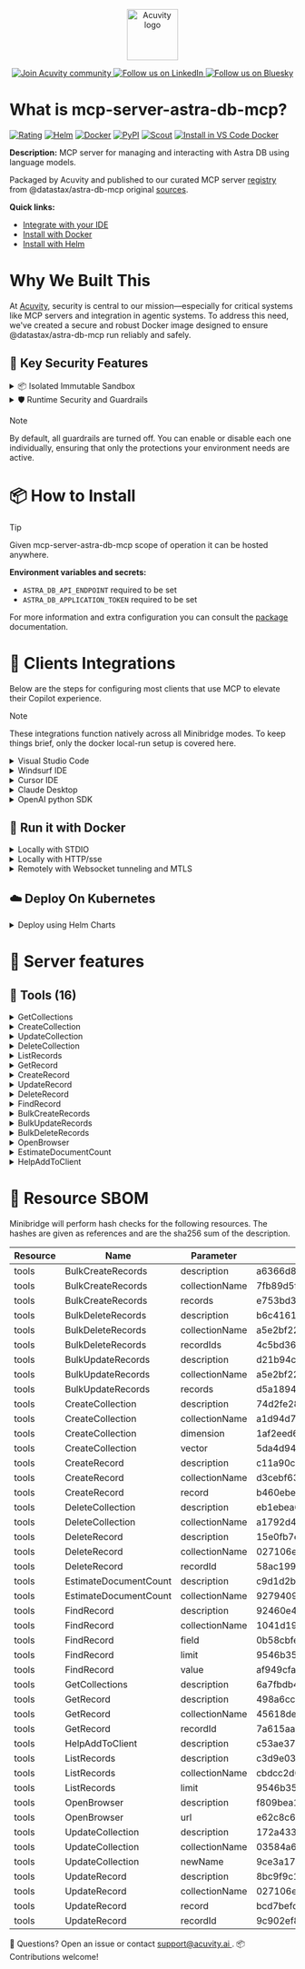 <p align="center">
  <a href="https://acuvity.ai">
    <picture>
      <img src="https://mma.prnewswire.com/media/2544052/Acuvity__Logo.jpg" height="90" alt="Acuvity logo"/>
    </picture>
  </a>
</p>
<p align="center">
  <a href="https://discord.gg/BkU7fBkrNk">
    <img src="https://img.shields.io/badge/Acuvity-Join-7289DA?logo=discord&logoColor=fff" alt="Join Acuvity community" />
  </a>
<a href="https://www.linkedin.com/company/acuvity/">
    <img src="https://img.shields.io/badge/LinkedIn-Follow-7289DA" alt="Follow us on LinkedIn" />
  </a>
<a href="https://bsky.app/profile/acuvity.bsky.social">
    <img src="https://img.shields.io/badge/Bluesky-Follow-7289DA"?logo=bluesky&logoColor=fff" alt="Follow us on Bluesky" />
  </a>
</p>


# What is mcp-server-astra-db-mcp?
[![Rating](https://img.shields.io/badge/C-3775A9?label=Rating)](https://docs.anthropic.com/en/docs/build-with-claude/tool-use/implement-tool-use#best-practices-for-tool-definitions)
[![Helm](https://img.shields.io/badge/1.0.0-3775A9?logo=helm&label=Charts&logoColor=fff)](https://hub.docker.com/r/acuvity/mcp-server-astra-db-mcp/tags/)
[![Docker](https://img.shields.io/docker/image-size/acuvity/mcp-server-astra-db-mcp/1.2.0?logo=docker&logoColor=fff&label=1.2.0)](https://hub.docker.com/r/acuvity/mcp-server-astra-db-mcp)
[![PyPI](https://img.shields.io/badge/1.2.0-3775A9?logo=pypi&logoColor=fff&label=@datastax/astra-db-mcp)](https://github.com/datastax/astra-db-mcp)
[![Scout](https://img.shields.io/badge/Active-3775A9?logo=docker&logoColor=fff&label=Scout)](https://hub.docker.com/r/acuvity/mcp-server-astra-db-mcp/)
[![Install in VS Code Docker](https://img.shields.io/badge/VS_Code-One_click_install-0078d7?logo=githubcopilot)](https://insiders.vscode.dev/redirect/mcp/install?name=mcp-server-astra-db-mcp&config=%7B%22args%22%3A%5B%22run%22%2C%22-i%22%2C%22--rm%22%2C%22--read-only%22%2C%22-e%22%2C%22ASTRA_DB_API_ENDPOINT%22%2C%22-e%22%2C%22ASTRA_DB_APPLICATION_TOKEN%22%2C%22docker.io%2Facuvity%2Fmcp-server-astra-db-mcp%3A1.2.0%22%5D%2C%22command%22%3A%22docker%22%7D)

**Description:** MCP server for managing and interacting with Astra DB using language models.

Packaged by Acuvity and published to our curated MCP server [registry](https://mcp.acuvity.ai) from @datastax/astra-db-mcp original [sources](https://github.com/datastax/astra-db-mcp).

**Quick links:**

- [Integrate with your IDE](https://github.com/acuvity/mcp-servers-registry/blob/main/mcp-server-astra-db-mcp/docker/README.md#-clients-integrations)
- [Install with Docker](https://github.com/acuvity/mcp-servers-registry/tree/main/mcp-server-astra-db-mcp/docker/README.md#-run-it-with-docker)
- [Install with Helm](https://github.com/acuvity/mcp-servers-registry/tree/main/mcp-server-astra-db-mcp/charts/mcp-server-astra-db-mcp/README.md#how-to-install)

# Why We Built This

At [Acuvity](https://acuvity.ai), security is central to our mission—especially for critical systems like MCP servers and integration in agentic systems.
To address this need, we've created a secure and robust Docker image designed to ensure @datastax/astra-db-mcp run reliably and safely.

## 🔐 Key Security Features

<details>
<summary>📦 Isolated Immutable Sandbox </summary>

- **Isolated Execution**: All tools run within secure, containerized sandboxes to enforce process isolation and prevent lateral movement.
- **Non-root by Default**: Enforces least-privilege principles, minimizing the impact of potential security breaches.
- **Read-only Filesystem**: Ensures runtime immutability, preventing unauthorized modification.
- **Version Pinning**: Guarantees consistency and reproducibility across deployments by locking tool and dependency versions.
- **CVE Scanning**: Continuously scans images for known vulnerabilities using [Docker Scout](https://docs.docker.com/scout/) to support proactive mitigation.
- **SBOM & Provenance**: Delivers full supply chain transparency by embedding metadata and traceable build information."
</details>

<details>
<summary>🛡️ Runtime Security and Guardrails</summary>

**Minibridge Integration**: [Minibridge](https://github.com/acuvity/minibridge) establishes secure Agent-to-MCP connectivity, supports Rego/HTTP-based policy enforcement 🕵️, and simplifies orchestration.

The [ARC](https://github.com/acuvity/mcp-servers-registry/tree/main) container includes a [built-in Rego policy](https://github.com/acuvity/mcp-servers-registry/tree/main/mcp-server-astra-db-mcp/docker/policy.rego) that enables a set of runtime "guardrails"" to help enforce security, privacy, and correct usage of your services. Below is an overview of each guardrail provided.

### 🔒 Resource Integrity

**Mitigates MCP Rug Pull Attacks**

* **Goal:** Protect users from malicious tool description changes after initial approval, preventing post-installation manipulation or deception.
* **Mechanism:** Locks tool descriptions upon client approval and verifies their integrity before execution. Any modification to the description triggers a security violation, blocking unauthorized changes from server-side updates.

### 🛡️ Guardrails

#### Covert Instruction Detection

Monitors incoming requests for hidden or obfuscated directives that could alter policy behavior.

* **Goal:** Stop attackers from slipping unnoticed commands or payloads into otherwise harmless data.
* **Mechanism:** Applies a library of regex patterns and binary‐encoding checks to the full request body. If any pattern matches a known covert channel (e.g., steganographic markers, hidden HTML tags, escape-sequence tricks), the request is rejected.

#### Sensitive Pattern Detection

Block user-defined sensitive data patterns (credential paths, filesystem references).

* **Goal:** Block accidental or malicious inclusion of sensitive information that violates data-handling rules.
* **Mechanism:** Runs a curated set of regexes against all payloads and tool descriptions—matching patterns such as `.env` files, RSA key paths, directory traversal sequences.

#### Shadowing Pattern Detection

Detects and blocks "shadowing" attacks, where a malicious MCP server sneaks hidden directives into its own tool descriptions to hijack or override the behavior of other, trusted tools.

* **Goal:** Stop a rogue server from poisoning the agent’s logic by embedding instructions that alter how a different server’s tools operate (e.g., forcing all emails to go to an attacker’s address even when the user calls a separate `send_email` tool).
* **Mechanism:** During policy load, each tool description is scanned for cross‐tool override patterns—such as `<IMPORTANT>` sections referencing other tool names, hidden side‐effects, or directives that apply to a different server’s API. Any description that attempts to shadow or extend instructions for a tool outside its own namespace triggers a policy violation and is rejected.

#### Schema Misuse Prevention

Enforces strict adherence to MCP input schemas.

* **Goal:** Prevent malformed or unexpected fields from bypassing validations, causing runtime errors, or enabling injections.
* **Mechanism:** Compares each incoming JSON object against the declared schema (required properties, allowed keys, types). Any extra, missing, or mistyped field triggers an immediate policy violation.

#### Cross-Origin Tool Access

Controls whether tools may invoke tools or services from external origins.

* **Goal:** Prevent untrusted or out-of-scope services from being called.
* **Mechanism:** Examines tool invocation requests and outgoing calls, verifying each target against an allowlist of approved domains or service names. Calls to any non-approved origin are blocked.

#### Secrets Redaction

Automatically masks sensitive values so they never appear in logs or responses.

* **Goal:** Ensure that API keys, tokens, passwords, and other credentials cannot leak in plaintext.
* **Mechanism:** Scans every text output for known secret formats (e.g., AWS keys, GitHub PATs, JWTs). Matches are replaced with `[REDACTED]` before the response is sent or recorded.

These controls ensure robust runtime integrity, prevent unauthorized behavior, and provide a foundation for secure-by-design system operations.

### Enable guardrails

To activate guardrails in your Docker containers, define the `GUARDRAILS` environment variable with the protections you need.

| Guardrail                        | Summary                                                                 |
|----------------------------------|-------------------------------------------------------------------------|
| `covert-instruction-detection`   | Detects hidden or obfuscated directives in requests.                    |
| `sensitive-pattern-detection`    | Flags patterns suggesting sensitive data or filesystem exposure.        |
| `shadowing-pattern-detection`    | Identifies tool descriptions that override or influence others.         |
| `schema-misuse-prevention`       | Enforces strict schema compliance on input data.                        |
| `cross-origin-tool-access`       | Controls calls to external services or APIs.                            |
| `secrets-redaction`              | Prevents exposure of credentials or sensitive values.                   |

Example: add `-e GUARDRAILS="secrets-redaction sensitive-pattern-detection"` to enable those guardrails.

## 🔒 Basic Authentication via Shared Secret

Provides a lightweight auth layer using a single shared token.

* **Mechanism:** Expects clients to send an `Authorization` header with the predefined secret.
* **Use Case:** Quickly lock down your endpoint in development or simple internal deployments—no complex OAuth/OIDC setup required.

To turn on Basic Authentication, define `BASIC_AUTH_SECRET` environment variable with a shared secret.

Example: add `-e BASIC_AUTH_SECRET="supersecret"` to enable the basic authentication.

> While basic auth will protect against unauthorized access, you should use it only in controlled environment,
> rotate credentials frequently and **always** use TLS.

</details>

> [!NOTE]
> By default, all guardrails are turned off. You can enable or disable each one individually, ensuring that only the protections your environment needs are active.


# 📦 How to Install


> [!TIP]
> Given mcp-server-astra-db-mcp scope of operation it can be hosted anywhere.

**Environment variables and secrets:**
  - `ASTRA_DB_API_ENDPOINT` required to be set
  - `ASTRA_DB_APPLICATION_TOKEN` required to be set

For more information and extra configuration you can consult the [package](https://github.com/datastax/astra-db-mcp) documentation.

# 🧰 Clients Integrations

Below are the steps for configuring most clients that use MCP to elevate their Copilot experience.

> [!NOTE]
> These integrations function natively across all Minibridge modes.
> To keep things brief, only the docker local-run setup is covered here.

<details>
<summary>Visual Studio Code</summary>

To get started immediately, you can use the "one-click" link below:

[![Install in VS Code Docker](https://img.shields.io/badge/VS_Code-One_click_install-0078d7?logo=githubcopilot)](https://insiders.vscode.dev/redirect/mcp/install?name=mcp-server-astra-db-mcp&config=%7B%22args%22%3A%5B%22run%22%2C%22-i%22%2C%22--rm%22%2C%22--read-only%22%2C%22-e%22%2C%22ASTRA_DB_API_ENDPOINT%22%2C%22-e%22%2C%22ASTRA_DB_APPLICATION_TOKEN%22%2C%22docker.io%2Facuvity%2Fmcp-server-astra-db-mcp%3A1.2.0%22%5D%2C%22command%22%3A%22docker%22%7D)

## Global scope

Press `ctrl + shift + p` and type `Preferences: Open User Settings JSON` to add the following section:

```json
{
  "mcp": {
    "servers": {
      "acuvity-mcp-server-astra-db-mcp": {
        "env": {
          "ASTRA_DB_API_ENDPOINT": "TO_BE_SET",
          "ASTRA_DB_APPLICATION_TOKEN": "TO_BE_SET"
        },
        "command": "docker",
        "args": [
          "run",
          "-i",
          "--rm",
          "--read-only",
          "-e",
          "ASTRA_DB_API_ENDPOINT",
          "-e",
          "ASTRA_DB_APPLICATION_TOKEN",
          "docker.io/acuvity/mcp-server-astra-db-mcp:1.2.0"
        ]
      }
    }
  }
}
```

## Workspace scope

In your workspace create a file called `.vscode/mcp.json` and add the following section:

```json
{
  "servers": {
    "acuvity-mcp-server-astra-db-mcp": {
      "env": {
        "ASTRA_DB_API_ENDPOINT": "TO_BE_SET",
        "ASTRA_DB_APPLICATION_TOKEN": "TO_BE_SET"
      },
      "command": "docker",
      "args": [
        "run",
        "-i",
        "--rm",
        "--read-only",
        "-e",
        "ASTRA_DB_API_ENDPOINT",
        "-e",
        "ASTRA_DB_APPLICATION_TOKEN",
        "docker.io/acuvity/mcp-server-astra-db-mcp:1.2.0"
      ]
    }
  }
}
```

> To pass secrets you should use the `promptString` input type described in the [Visual Studio Code documentation](https://code.visualstudio.com/docs/copilot/chat/mcp-servers).

</details>

<details>
<summary>Windsurf IDE</summary>

In `~/.codeium/windsurf/mcp_config.json` add the following section:

```json
{
  "mcpServers": {
    "acuvity-mcp-server-astra-db-mcp": {
      "env": {
        "ASTRA_DB_API_ENDPOINT": "TO_BE_SET",
        "ASTRA_DB_APPLICATION_TOKEN": "TO_BE_SET"
      },
      "command": "docker",
      "args": [
        "run",
        "-i",
        "--rm",
        "--read-only",
        "-e",
        "ASTRA_DB_API_ENDPOINT",
        "-e",
        "ASTRA_DB_APPLICATION_TOKEN",
        "docker.io/acuvity/mcp-server-astra-db-mcp:1.2.0"
      ]
    }
  }
}
```

See [Windsurf documentation](https://docs.windsurf.com/windsurf/mcp) for more info.

</details>

<details>
<summary>Cursor IDE</summary>

Add the following JSON block to your mcp configuration file:
- `~/.cursor/mcp.json` for global scope
- `.cursor/mcp.json` for project scope

```json
{
  "mcpServers": {
    "acuvity-mcp-server-astra-db-mcp": {
      "env": {
        "ASTRA_DB_API_ENDPOINT": "TO_BE_SET",
        "ASTRA_DB_APPLICATION_TOKEN": "TO_BE_SET"
      },
      "command": "docker",
      "args": [
        "run",
        "-i",
        "--rm",
        "--read-only",
        "-e",
        "ASTRA_DB_API_ENDPOINT",
        "-e",
        "ASTRA_DB_APPLICATION_TOKEN",
        "docker.io/acuvity/mcp-server-astra-db-mcp:1.2.0"
      ]
    }
  }
}
```

See [cursor documentation](https://docs.cursor.com/context/model-context-protocol) for more information.

</details>
<details>

<summary>Claude Desktop</summary>

In the `claude_desktop_config.json` configuration file add the following section:

```json
{
  "mcpServers": {
    "acuvity-mcp-server-astra-db-mcp": {
      "env": {
        "ASTRA_DB_API_ENDPOINT": "TO_BE_SET",
        "ASTRA_DB_APPLICATION_TOKEN": "TO_BE_SET"
      },
      "command": "docker",
      "args": [
        "run",
        "-i",
        "--rm",
        "--read-only",
        "-e",
        "ASTRA_DB_API_ENDPOINT",
        "-e",
        "ASTRA_DB_APPLICATION_TOKEN",
        "docker.io/acuvity/mcp-server-astra-db-mcp:1.2.0"
      ]
    }
  }
}
```

See [Anthropic documentation](https://docs.anthropic.com/en/docs/agents-and-tools/mcp) for more information.
</details>

<details>
<summary>OpenAI python SDK</summary>

## Running locally

```python
async with MCPServerStdio(
    params={
        "env": {"ASTRA_DB_API_ENDPOINT":"TO_BE_SET","ASTRA_DB_APPLICATION_TOKEN":"TO_BE_SET"},
        "command": "docker",
        "args": ["run","-i","--rm","--read-only","-e","ASTRA_DB_API_ENDPOINT","-e","ASTRA_DB_APPLICATION_TOKEN","docker.io/acuvity/mcp-server-astra-db-mcp:1.2.0"]
    }
) as server:
    tools = await server.list_tools()
```

## Running remotely

```python
async with MCPServerSse(
    params={
        "url": "http://<ip>:<port>/sse",
    }
) as server:
    tools = await server.list_tools()
```

See [OpenAI Agents SDK docs](https://openai.github.io/openai-agents-python/mcp/) for more info.

</details>

## 🐳 Run it with Docker

<details>
<summary>Locally with STDIO</summary>

In your client configuration set:

- command: `docker`
- arguments: `run -i --rm --read-only -e ASTRA_DB_API_ENDPOINT -e ASTRA_DB_APPLICATION_TOKEN docker.io/acuvity/mcp-server-astra-db-mcp:1.2.0`

</details>

<details>
<summary>Locally with HTTP/sse</summary>

Simply run as:

```console
docker run -it -p 8000:8000 --rm --read-only -e ASTRA_DB_API_ENDPOINT -e ASTRA_DB_APPLICATION_TOKEN docker.io/acuvity/mcp-server-astra-db-mcp:1.2.0
```

Then on your application/client, you can configure to use it like:

```json
{
  "mcpServers": {
    "acuvity-mcp-server-astra-db-mcp": {
      "url": "http://localhost:8000/sse"
    }
  }
}
```

You might have to use different ports for different tools.

</details>

<details>
<summary>Remotely with Websocket tunneling and MTLS </summary>

> This section assume you are familiar with TLS and certificates and will require:
> - a server certificate with proper DNS/IP field matching your tool deployment.
> - a client-ca used to sign client certificates

1. Start the server in `backend` mode
 - add an environment variable like `-e MINIBRIDGE_MODE=backend`
 - add the TLS certificates (recommended) through a volume let's say `/certs` ex (`-v $PWD/certs:/certs`)
 - instruct minibridge to use those certs with
   - `-e MINIBRIDGE_TLS_SERVER_CERT=/certs/server-cert.pem`
   - `-e MINIBRIDGE_TLS_SERVER_KEY=/certs/server-key.pem`
   - `-e MINIBRIDGE_TLS_SERVER_KEY_PASS=optional`
   - `-e MINIBRIDGE_TLS_SERVER_CLIENT_CA=/certs/client-ca.pem`

2. Start `minibridge` locally in frontend mode:
  - Get [minibridge](https://github.com/acuvity/minibridge) binary for your OS.

In your client configuration, Minibridge works like any other STDIO command.

Example for Claude Desktop:

```json
{
  "mcpServers": {
    "acuvity-mcp-server-astra-db-mcp": {
      "command": "minibridge",
      "args": ["frontend", "--backend", "wss://<remote-url>:8000/ws", "--tls-client-backend-ca", "/path/to/ca/that/signed/the/server-cert.pem/ca.pem", "--tls-client-cert", "/path/to/client-cert.pem", "--tls-client-key", "/path/to/client-key.pem"]
    }
  }
}
```

That's it.

Minibridge offers a host of additional features. For step-by-step guidance, please visit the wiki. And if anything’s unclear, don’t hesitate to reach out!

</details>

## ☁️ Deploy On Kubernetes

<details>
<summary>Deploy using Helm Charts</summary>

### Chart settings requirements

This chart requires some mandatory information to be installed.

**Mandatory Secrets**:
  - `ASTRA_DB_API_ENDPOINT` secret to be set as secrets.ASTRA_DB_API_ENDPOINT either by `.value` or from existing with `.valueFrom`
  - `ASTRA_DB_APPLICATION_TOKEN` secret to be set as secrets.ASTRA_DB_APPLICATION_TOKEN either by `.value` or from existing with `.valueFrom`

### How to install

You can inspect the chart `README`:

```console
helm show readme oci://docker.io/acuvity/mcp-server-astra-db-mcp --version 1.0.0
````

You can inspect the values that you can configure:

```console
helm show values oci://docker.io/acuvity/mcp-server-astra-db-mcp --version 1.0.0
````

Install with helm

```console
helm install mcp-server-astra-db-mcp oci://docker.io/acuvity/mcp-server-astra-db-mcp --version 1.0.0
```

From there your MCP server mcp-server-astra-db-mcp will be reachable by default through `http/sse` from inside the cluster using the Kubernetes Service `mcp-server-astra-db-mcp` on port `8000` by default. You can change that by looking at the `service` section of the `values.yaml` file.

### How to Monitor

The deployment will create a Kubernetes service with a `healthPort`, that is used for liveness probes and readiness probes. This health port can also be used by the monitoring stack of your choice and exposes metrics under the `/metrics` path.

See full charts [Readme](https://github.com/acuvity/mcp-servers-registry/tree/main/mcp-server-astra-db-mcp/charts/mcp-server-astra-db-mcp/README.md) for more details about settings and runtime security including guardrails activation.

</details>

# 🧠 Server features

## 🧰 Tools (16)
<details>
<summary>GetCollections</summary>

**Description**:

```
Get all collections in the Astra DB database
```

**Parameter**:

| Name | Type | Description | Required? |
|-----------|------|-------------|-----------|
</details>
<details>
<summary>CreateCollection</summary>

**Description**:

```
Create a new collection in the database
```

**Parameter**:

| Name | Type | Description | Required? |
|-----------|------|-------------|-----------|
| collectionName | string | Name of the collection to create | Yes
| dimension | number | The dimensions of the vector collection, if vector is true | No
| vector | boolean | Whether to create a vector collection | No
</details>
<details>
<summary>UpdateCollection</summary>

**Description**:

```
Update an existing collection in the database
```

**Parameter**:

| Name | Type | Description | Required? |
|-----------|------|-------------|-----------|
| collectionName | string | Name of the collection to update | Yes
| newName | string | New name for the collection | Yes
</details>
<details>
<summary>DeleteCollection</summary>

**Description**:

```
Delete a collection from the database
```

**Parameter**:

| Name | Type | Description | Required? |
|-----------|------|-------------|-----------|
| collectionName | string | Name of the collection to delete | Yes
</details>
<details>
<summary>ListRecords</summary>

**Description**:

```
List records from a collection in the database
```

**Parameter**:

| Name | Type | Description | Required? |
|-----------|------|-------------|-----------|
| collectionName | string | Name of the collection to list records from | Yes
| limit | number | Maximum number of records to return | No
</details>
<details>
<summary>GetRecord</summary>

**Description**:

```
Get a specific record from a collection by ID
```

**Parameter**:

| Name | Type | Description | Required? |
|-----------|------|-------------|-----------|
| collectionName | string | Name of the collection to get the record from | Yes
| recordId | string | ID of the record to retrieve | Yes
</details>
<details>
<summary>CreateRecord</summary>

**Description**:

```
Create a new record in a collection
```

**Parameter**:

| Name | Type | Description | Required? |
|-----------|------|-------------|-----------|
| collectionName | string | Name of the collection to create the record in | Yes
| record | object | The record data to insert | Yes
</details>
<details>
<summary>UpdateRecord</summary>

**Description**:

```
Update an existing record in a collection
```

**Parameter**:

| Name | Type | Description | Required? |
|-----------|------|-------------|-----------|
| collectionName | string | Name of the collection containing the record | Yes
| record | object | The updated record data | Yes
| recordId | string | ID of the record to update | Yes
</details>
<details>
<summary>DeleteRecord</summary>

**Description**:

```
Delete a record from a collection
```

**Parameter**:

| Name | Type | Description | Required? |
|-----------|------|-------------|-----------|
| collectionName | string | Name of the collection containing the record | Yes
| recordId | string | ID of the record to delete | Yes
</details>
<details>
<summary>FindRecord</summary>

**Description**:

```
Find records in a collection by field value
```

**Parameter**:

| Name | Type | Description | Required? |
|-----------|------|-------------|-----------|
| collectionName | string | Name of the collection to search in | Yes
| field | string | Field name to search by (e.g., 'title', '_id', or any property) | Yes
| limit | number | Maximum number of records to return | No
| value | string | Value to search for in the specified field | Yes
</details>
<details>
<summary>BulkCreateRecords</summary>

**Description**:

```
Create multiple records in a collection at once
```

**Parameter**:

| Name | Type | Description | Required? |
|-----------|------|-------------|-----------|
| collectionName | string | Name of the collection to create the records in | Yes
| records | array | Array of records to insert | Yes
</details>
<details>
<summary>BulkUpdateRecords</summary>

**Description**:

```
Update multiple records in a collection at once
```

**Parameter**:

| Name | Type | Description | Required? |
|-----------|------|-------------|-----------|
| collectionName | string | Name of the collection containing the records | Yes
| records | array | Array of records to update with their IDs | Yes
</details>
<details>
<summary>BulkDeleteRecords</summary>

**Description**:

```
Delete multiple records from a collection at once
```

**Parameter**:

| Name | Type | Description | Required? |
|-----------|------|-------------|-----------|
| collectionName | string | Name of the collection containing the records | Yes
| recordIds | array | Array of record IDs to delete | Yes
</details>
<details>
<summary>OpenBrowser</summary>

**Description**:

```
Open a web browser to a specific URL
```

**Parameter**:

| Name | Type | Description | Required? |
|-----------|------|-------------|-----------|
| url | string | The URL to open in the browser | Yes
</details>
<details>
<summary>EstimateDocumentCount</summary>

**Description**:

```
Estimate the number of documents in a collection using a fast, approximate count method
```

**Parameter**:

| Name | Type | Description | Required? |
|-----------|------|-------------|-----------|
| collectionName | string | Name of the collection to estimate document count for | Yes
</details>
<details>
<summary>HelpAddToClient</summary>

**Description**:

```
Help the user add the Astra DB client to their MCP client
```

**Parameter**:

| Name | Type | Description | Required? |
|-----------|------|-------------|-----------|
</details>


# 🔐 Resource SBOM

Minibridge will perform hash checks for the following resources. The hashes are given as references and are the sha256 sum of the description.

| Resource | Name | Parameter | Hash |
|-----------|------|------|------|
| tools | BulkCreateRecords | description | a6366d8980e21e4a3df97b14eba52c31e0409363acf0c006bb4ccaa8fc4f01a8 |
| tools | BulkCreateRecords | collectionName | 7fb89d5f53e6bcd1c01927d03ce92c70f4a07f6d96d839b356c9b1158c3e14a0 |
| tools | BulkCreateRecords | records | e753bd376368bec633df62e031a87087749c530a3bd999f2c4ffb59f8bf0a576 |
| tools | BulkDeleteRecords | description | b6c41610806776f7c32b3373024a7673ddf17994d1781c700bf5ee45bb92fd4f |
| tools | BulkDeleteRecords | collectionName | a5e2bf226966a9a157f37fcaebbca5ac4794ed0f140fa85e1c59b799b4683d62 |
| tools | BulkDeleteRecords | recordIds | 4c5bd36a9eb9a1bfe6cd786d66b95e5a598a09f0ac102ff00ab5acf929b46d37 |
| tools | BulkUpdateRecords | description | d21b94cac4de307dd0b66b6ed448545d1675ae6b8a631374499dddfefd4edef5 |
| tools | BulkUpdateRecords | collectionName | a5e2bf226966a9a157f37fcaebbca5ac4794ed0f140fa85e1c59b799b4683d62 |
| tools | BulkUpdateRecords | records | d5a18949874b3895a09aeeeeb96a471936c11334f19f48ac53ba96e495653ae9 |
| tools | CreateCollection | description | 74d2fe2832a0b8e27a93abf0e75e34d3db2f5639f978e2eb6af22ce116546e56 |
| tools | CreateCollection | collectionName | a1d94d7b1c2c5fa14a726ec29730c117643114d03b0eb8c8b1fdc8f00d383826 |
| tools | CreateCollection | dimension | 1af2eed6611437f4a32a7923fd3b3ca1445a8f87e223f5d05e64f70a0cdb0073 |
| tools | CreateCollection | vector | 5da4d94458da837cf6a38caf9bb4642add9acc9a5ede89aff3dd29c1ca3f50e2 |
| tools | CreateRecord | description | c11a90cda9a2376ed4b6de6a23459a367b9e4ca1809802fe5ad8be8071e4291a |
| tools | CreateRecord | collectionName | d3cebf63f818a14632937e8a90061c236055a8daee2528071bb19d2af3e1e686 |
| tools | CreateRecord | record | b460ebe963e4565997398032d6d4ff74ed1b08a6fa7c12e85d00f2d350e5c06a |
| tools | DeleteCollection | description | eb1ebea61bbb8627675167e92db72276bec08f3da02c5e1defb8fce513ae8606 |
| tools | DeleteCollection | collectionName | a1792d4cced7664aa1037f051bd83c097e0eb64a3cb8dffe9d44d2d2d9185814 |
| tools | DeleteRecord | description | 15e0fb7e46e98798b7ebafdb50761f50da71dd83e8f74110f926205f2486ed63 |
| tools | DeleteRecord | collectionName | 027106ecc1ba2a16006e187b7d48483b09324e9968f76024972dca949253676e |
| tools | DeleteRecord | recordId | 58ac199c2e7d93c840632f9fd49185b8fd4e79b323b06295ed254f6993476c7b |
| tools | EstimateDocumentCount | description | c9d1d2b64e66548e2719c5a07564ba539511c7b6359bb380c8fe6768229fafac |
| tools | EstimateDocumentCount | collectionName | 9279409c44501c68f6c45e94f098c8bf0c6f2875504ff0d648d852d436d65376 |
| tools | FindRecord | description | 92460e487e3945d792930f190be3b90870e75ef3ede2a7e2702f101e45331729 |
| tools | FindRecord | collectionName | 1041d1975255ec941e57bee4e1e91e2f2ae6b4661d36f939c4779eaa3a37d6df |
| tools | FindRecord | field | 0b58cbfe29d155a9dd289e32e757211b190ae1e6f81af1e936aa774c1dd2162b |
| tools | FindRecord | limit | 9546b356fb9fa9ee8ccec844eaeb8ac5809c8536d45bba33e6e5a9d59ff3e067 |
| tools | FindRecord | value | af949cfa24de76a97a253731b2348b74a5f18132709009f3b6160c9d145a3076 |
| tools | GetCollections | description | 6a7fbdb450409d839124f1c2a25468100eccd4c1b142a4f1bbd1ccb629de4e74 |
| tools | GetRecord | description | 498a6cc0b741015113b4e6bb02492bb774c260469562c48704b8e7f80ceb1943 |
| tools | GetRecord | collectionName | 45618dec4ec108406d85f0cc299135c5536e64a2020c801b12ee8c22e7f29c10 |
| tools | GetRecord | recordId | 7a615aab4affca265fc5eadc8b9ba9e02385b3458e4957e9c9f5c69387c3cf79 |
| tools | HelpAddToClient | description | c53ae373bc682667fd317650446d599ec8506cc185bdf9008ff50c5633a18cff |
| tools | ListRecords | description | c3d9e03b1a35af0d32fdf93d30f3fed225296a1a2c7a97226763e3350c6ce1fc |
| tools | ListRecords | collectionName | cbdcc2d02b05a97d226f1b98b101d8779ed71aeab230f90b60ce0916b2854eb3 |
| tools | ListRecords | limit | 9546b356fb9fa9ee8ccec844eaeb8ac5809c8536d45bba33e6e5a9d59ff3e067 |
| tools | OpenBrowser | description | f809bea1a61f69dad46e15e6fc370fab74991931dea6f0273d3a79dfe196f88d |
| tools | OpenBrowser | url | e62c8c64248c119e07f7b5e2d5a343495afac05ef224270cc74a392cce253d3d |
| tools | UpdateCollection | description | 172a433b1d652a174fc4c3d346ea00a94b398d8031b351c70cdadc7de12e6d6b |
| tools | UpdateCollection | collectionName | 03584a6e1dd234bcfaa31ec2ac4f78939393afee2c09f5d6c095ac2c74d9c078 |
| tools | UpdateCollection | newName | 9ce3a175aaa373e0d4cf6a1cbf8e554251c97e9ec091843b2baa353290ebc142 |
| tools | UpdateRecord | description | 8bc9f9c15a7c5392794724165777a92e468c15a0fc7d4b415245d60241b9422f |
| tools | UpdateRecord | collectionName | 027106ecc1ba2a16006e187b7d48483b09324e9968f76024972dca949253676e |
| tools | UpdateRecord | record | bcd7befda4f3a038256ec9fdd221210ebaaf9d521b75342fe1ae01585fa4eb78 |
| tools | UpdateRecord | recordId | 9c902ef8efd17571d218c7d163c838fc09d61bad514c4ea2316a89d5de57f218 |


💬 Questions? Open an issue or contact [ support@acuvity.ai ](mailto:support@acuvity.ai).
📦 Contributions welcome!
